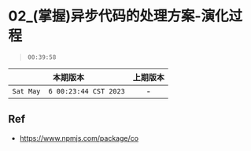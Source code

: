 # 02_(掌握)异步代码的处理方案-演化过程

> `00:39:58`

|本期版本|上期版本
|:---:|:---:
`Sat May  6 00:23:44 CST 2023` | -


## Ref

* <https://www.npmjs.com/package/co>